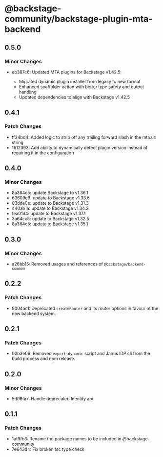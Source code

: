 # @backstage-community/backstage-plugin-mta-backend

## 0.5.0

### Minor Changes

- eb387c6: Updated MTA plugins for Backstage v1.42.5:

  - Migrated dynamic plugin installer from legacy to new format
  - Enhanced scaffolder action with better type safety and output handling
  - Updated dependencies to align with Backstage v1.42.5

## 0.4.1

### Patch Changes

- ff34bd4: Added logic to strip off any trailing forward slash in the mta.url string
- 1612393: Add ability to dynamically detect plugin version instead of requiring it in the configuration

## 0.4.0

### Minor Changes

- 8a364c5: update Backstage to v1.36.1
- 63609e9: update to Backstage v1.33.6
- 03dde0e: update to Backstage v1.31.3
- 440ab1a: update to Backstage v1.34.2
- fea01d4: update to Backstage v1.37.1
- 3a64cc5: update to Backstage v1.32.5
- 8a364c5: update to Backstage v1.35.1

## 0.3.0

### Minor Changes

- a26bb15: Removed usages and references of `@backstage/backend-common`

## 0.2.2

### Patch Changes

- 9004ac1: Deprecated `createRouter` and its router options in favour of the new backend system.

## 0.2.1

### Patch Changes

- 03b3e06: Removed `export-dynamic` script and Janus IDP cli from the build process and npm release.

## 0.2.0

### Minor Changes

- 5d06fa7: Handle deprecated Identity api

## 0.1.1

### Patch Changes

- 1af9fb3: Rename the package names to be included in @backstage-community
- 7e643d4: Fix broken tsc type check
